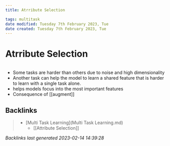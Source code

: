 ```yaml
---
title: Atrribute Selection

tags: multitask   
date modified: Tuesday 7th February 2023, Tue
date created: Tuesday 7th February 2023, Tue
---
```


# Atrribute Selection
```toc
```

- Some tasks are harder than others due to noise and high dimensionality
- Another task can help the model to learn a shared feature that is harder to learn with a single task alone.
- helps models focus into the most important features
- Consequence of [[augment]] 

## Backlinks

> - [Multi Task Learning](Multi Task Learning.md)
>   - [[Attribute Selection]]

_Backlinks last generated 2023-02-14 14:39:28_
